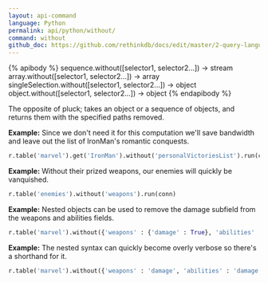 ```yaml
---
layout: api-command 
language: Python
permalink: api/python/without/
command: without 
github_doc: https://github.com/rethinkdb/docs/edit/master/2-query-language/api/python/document-manipulation/without.md
---
```


{% apibody %}
sequence.without([selector1, selector2...]) → stream
array.without([selector1, selector2...]) → array
singleSelection.without([selector1, selector2...]) → object
object.without([selector1, selector2...]) → object
{% endapibody %}

The opposite of pluck; takes an object or a sequence of objects, and returns them with
the specified paths removed.

__Example:__ Since we don't need it for this computation we'll save bandwidth and leave
out the list of IronMan's romantic conquests.

```py
r.table('marvel').get('IronMan').without('personalVictoriesList').run(conn)
```


__Example:__ Without their prized weapons, our enemies will quickly be vanquished.

```py
r.table('enemies').without('weapons').run(conn)
```


__Example:__ Nested objects can be used to remove the damage subfield from the weapons and abilities fields.

```py
r.table('marvel').without({'weapons' : {'damage' : True}, 'abilities' : {'damage' : True}}).run(conn)
```


__Example:__ The nested syntax can quickly become overly verbose so there's a shorthand for it.

```py
r.table('marvel').without({'weapons' : 'damage', 'abilities' : 'damage'}).run(conn)
```

